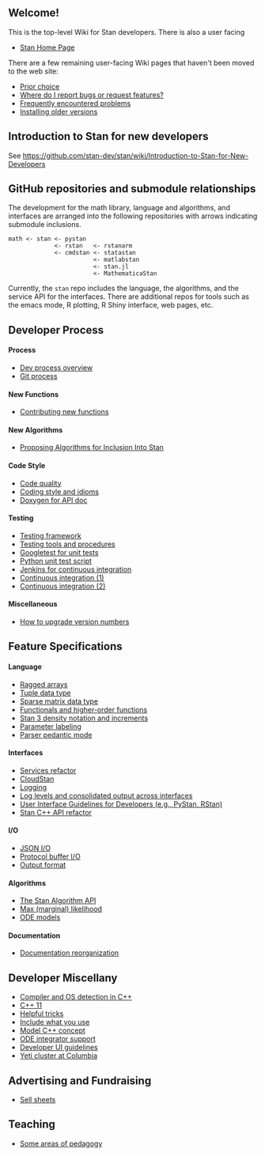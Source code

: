 ## Welcome!

This is the top-level Wiki for Stan developers.  There is also a user facing

* [Stan Home Page](http://mc-stan.org/)

There are a few remaining user-facing Wiki pages that haven't been moved to the web site:

* [Prior choice](https://github.com/stan-dev/stan/wiki/Prior-Choice-Recommendations)
* [Where do I report bugs or request features?](https://github.com/stan-dev/stan/wiki/Where-do-I-create-a-new-issue)
* [Frequently encountered problems](https://github.com/stan-dev/stan/wiki/Frequently-Encountered-Problems)
* [Installing older versions](https://github.com/stan-dev/stan/wiki/Installing-Older-Versions-of-Stan-and-RStan)

## Introduction to Stan for new developers

See https://github.com/stan-dev/stan/wiki/Introduction-to-Stan-for-New-Developers

## GitHub repositories and submodule relationships

The development for the math library, language and algorithms, and interfaces are arranged into the following repositories with arrows indicating submodule inclusions.

```               
math <- stan <- pystan
             <- rstan   <- rstanarm
             <- cmdstan <- statastan
                        <- matlabstan
                        <- stan.jl
                        <- MathematicaStan
```

Currently, the `stan` repo includes the language, the algorithms, and the service API for the interfaces.  There are additional repos for tools such as the emacs mode, R plotting, R Shiny interface, web pages, etc.

## Developer Process

#### Process

* [Dev process overview](https://github.com/stan-dev/stan/wiki/Developer-process-overview)
* [Git process](https://github.com/stan-dev/stan/wiki/Dev:-Git-Process)

#### New Functions

* [Contributing new functions](https://github.com/stan-dev/stan/wiki/Contributing-New-Functions-to-Stan)

#### New Algorithms

* [Proposing Algorithms for Inclusion Into Stan](https://github.com/stan-dev/stan/wiki/Proposing-Algorithms-for-Inclusion-Into-Stan)

#### Code Style

* [Code quality](https://github.com/stan-dev/stan/wiki/Code-Quality)
* [Coding style and idioms](https://github.com/stan-dev/stan/wiki/Coding-Style-and-Idioms)
* [Doxygen for API doc](https://github.com/stan-dev/stan/wiki/How-to-Write-Doxygen-Doc-Comments)

#### Testing

* [Testing framework](https://github.com/stan-dev/stan/wiki/Testing-framework)
* [Testing tools and procedures](https://github.com/stan-dev/stan/wiki/Development-Testing:--Tools-and-Procedures)
* [Googletest for unit tests](https://github.com/stan-dev/stan/wiki/How-to-Write-Unit-Tests-with-GoogleTest)
* [Python unit test script](https://github.com/stan-dev/stan/wiki/Testing-Stan-using-Gnu-Make-and-Python)
* [Jenkins for continuous integration](https://github.com/stan-dev/stan/wiki/Jenkins)
* [Continuous integration (1)](https://github.com/stan-dev/stan/wiki/Continuous-Integration-Testing)
* [Continuous integration (2)](https://github.com/stan-dev/stan/wiki/Testing:-Continuous-Integration)

#### Miscellaneous

* [How to upgrade version numbers](https://github.com/stan-dev/stan/wiki/Process:-upgrade-version-numbers)

## Feature Specifications

#### Language

* [Ragged arrays](https://github.com/stan-dev/stan/wiki/Ragged-array-spec)
* [Tuple data type](https://github.com/stan-dev/stan/wiki/Functional-Spec:-List-Tuple-types)
* [Sparse matrix data type](https://github.com/stan-dev/stan/wiki/Functional-Spec:-Sparse-Matrix-Data-Types)
* [Functionals and higher-order functions](https://github.com/stan-dev/stan/wiki/Functionals-spec)
* [Stan 3 density notation and increments](https://github.com/stan-dev/stan/wiki/Stan-3-Density-Notation-and-Increments)
* [Parameter labeling](https://github.com/stan-dev/stan/wiki/Parameter-Labeling-Specification)
* [Parser pedantic mode](https://github.com/stan-dev/stan/wiki/Stan-Parser-Pedantic-Mode)

#### Interfaces

* [Services refactor](https://github.com/stan-dev/stan/wiki/Services-Refactor-Design-Document)
* [CloudStan](https://github.com/stan-dev/stan/wiki/CloudStan-functional-specification)
* [Logging](https://github.com/stan-dev/stan/wiki/Logging-Spec)
* [Log levels and consolidated output across interfaces](https://github.com/stan-dev/stan/wiki/Design:-Consolidated-Output-for-Sample,-Optimize,-ADVI,-and-Diagnose)
* [User Interface Guidelines for Developers (e.g., PyStan, RStan)](https://github.com/stan-dev/stan/wiki/User-Interface-Guidelines-for-Developers)
* [Stan C++ API refactor](https://github.com/stan-dev/stan/wiki/Stan-Cpp-API-Refactor)

#### I/O

* [JSON I/O](https://github.com/stan-dev/stan/wiki/JSON-for-model-data-and-parameters)
* [Protocol buffer I/O](https://github.com/stan-dev/stan/wiki/Protocol-Buffers-for-serialization-of-input-data,-output-samples,-initial-values,-input-parameters,-and-output-messages,)
* [Output format](https://github.com/stan-dev/stan/wiki/Output-format)

#### Algorithms

* [The Stan Algorithm API](https://github.com/stan-dev/stan/wiki/The-Stan-Algorithm-API)
* [Max (marginal) likelihood](https://github.com/stan-dev/stan/wiki/MLE-and-MML-Design)
* [ODE models](https://github.com/stan-dev/stan/wiki/Complex-ODE-Based-Models)


#### Documentation

* [Documentation reorganization](https://github.com/stan-dev/stan/wiki/Documentation-Organization)

## Developer Miscellany

* [Compiler and OS detection in C++](https://github.com/stan-dev/stan/wiki/Compiler-and-OS-Detection-Macros-for-Cpp)
* [C++ 11](https://github.com/stan-dev/stan/wiki/Cpp11-Upgrade)
* [Helpful tricks](https://github.com/stan-dev/stan/wiki/Dev:-Tricks)
* [Include what you use](https://github.com/stan-dev/stan/wiki/include-what-you-use)
* [Model C++ concept](https://github.com/stan-dev/stan/wiki/Model-Concept)
* [ODE integrator support](https://github.com/stan-dev/stan/wiki/ODE-Integrator-Support)
* [Developer UI guidelines](https://github.com/stan-dev/stan/wiki/User-Interface-Guidelines-for-Developers)
* [Yeti cluster at Columbia](https://github.com/stan-dev/stan/wiki/Yeti-Cluster)

## Advertising and Fundraising

* [Sell sheets](https://github.com/stan-dev/stan/wiki/Stan-Advertising-Webpages)

## Teaching

* [Some areas of pedagogy](https://github.com/stan-dev/stan/wiki/Pedagogy)